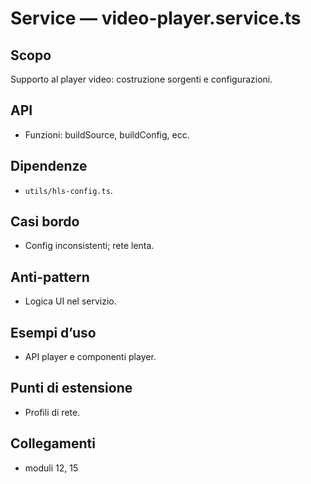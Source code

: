 # Service — video-player.service.ts

## Scopo
Supporto al player video: costruzione sorgenti e configurazioni.

## API
- Funzioni: buildSource, buildConfig, ecc.

## Dipendenze
- `utils/hls-config.ts`.

## Casi bordo
- Config inconsistenti; rete lenta.

## Anti-pattern
- Logica UI nel servizio.

## Esempi d’uso
- API player e componenti player.

## Punti di estensione
- Profili di rete.

## Collegamenti
- moduli 12, 15